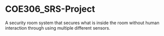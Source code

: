 # COE306_SRS-Project
A security room system that secures what is inside the room without human interaction through using multiple different sensors.
